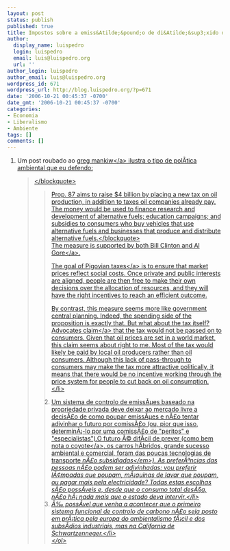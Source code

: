 ```yaml
---
layout: post
status: publish
published: true
title: Impostos sobre a emiss&Atilde;&pound;o de di&Atilde;&sup3;xido de carbono
author:
  display_name: luispedro
  login: luispedro
  email: luis@luispedro.org
  url: ''
author_login: luispedro
author_email: luis@luispedro.org
wordpress_id: 671
wordpress_url: http://blog.luispedro.org/?p=671
date: '2006-10-21 00:45:37 -0700'
date_gmt: '2006-10-21 00:45:37 -0700'
categories:
- Economia
- Liberalismo
- Ambiente
tags: []
comments: []
---
```

<ol>
<li>Um post roubado ao <a href="http:&#47;&#47;gregmankiw.blogspot.com&#47;2006&#47;10&#47;prop-87-is-not-pigovian.html">greg mankiw<&#47;a> ilustra o tipo de pol&Atilde;&shy;tica ambiental que eu defendo:<br />
<blockquote><p>
<&#47;blockquote><br />
<blockquote>Prop. 87 aims to raise $4 billion by placing a new tax on oil production, in addition to taxes oil companies already pay. The money would be used to finance research and development of alternative fuels; education campaigns; and subsidies to consumers who buy vehicles that use alternative fuels and businesses that produce and distribute alternative fuels.<&#47;blockquote><br />
The measure is supported by both <a href="http:&#47;&#47;thecaucus.blogs.nytimes.com&#47;?p=353">Bill Clinton and Al Gore<&#47;a>.</p>
<p>The goal of <a href="http:&#47;&#47;en.wikipedia.org&#47;wiki&#47;Pigovian_tax">Pigovian taxes<&#47;a> is to ensure that market prices reflect social costs. Once private and public interests are aligned, people are then free to make their own decisions over the allocation of resources, and they will have the right incentives to reach an efficient outcome.</p>
<p>By contrast, this measure seems more like government central planning. Indeed, the spending side of the proposition is exactly that. But what about the tax itself? <a href="http:&#47;&#47;yeson87.org&#47;index-tmp.php&#47;pages&#47;fact_no_costs_to_consumers">Advocates claim<&#47;a> that the tax would not be passed on to consumers. Given that oil prices are set in a world market, this claim seems about right to me. Most of the tax would likely be paid by local oil producers rather than oil consumers. Although this lack of pass-through to consumers may make the tax more attractive politically, it means that there would be no incentive working through the price system for people to cut back on oil consumption.<br />
<&#47;li></p>
<li>Um sistema de controlo de emiss&Atilde;&micro;es baseado na propriedade privada deve deixar ao mercado livre a decis&Atilde;&pound;o de como poupar emiss&Atilde;&micro;es e n&Atilde;&pound;o tentar adivinhar o futuro por comiss&Atilde;&pound;o (ou, pior que isso, determin&Atilde;&iexcl;-lo por uma comiss&Atilde;&pound;o de "peritos" e "especialistas").O futuro &Atilde;&copy; dif&Atilde;&shy;cil de prever (como bem nota o <a href="http:&#47;&#47;www.coyoteblog.com&#47;coyote_blog&#47;2006&#47;10&#47;new_new_deal_pr.html">coyote<&#47;a>, os carros h&Atilde;&shy;bridos, grande sucesso ambiental e comercial, foram das poucas tecnologias de transporte <em>n&Atilde;&pound;o subsidiadas<&#47;em>). As prefer&Atilde;&ordf;ncias das pessoas n&Atilde;&pound;o podem ser adivinhadas: vou preferir l&Atilde;&cent;mpadas que poupam, m&Atilde;&iexcl;quinas de lavar que poupam, ou pagar mais pela electricidade? Todas estas escolhas s&Atilde;&pound;o poss&Atilde;&shy;veis e, desde que o consumo total des&Atilde;&sect;a, n&Atilde;&pound;o h&Atilde;&iexcl; nada mais que o estado deva intervir.<&#47;li>
<li>&Atilde;&permil; poss&Atilde;&shy;vel que venha a acontecer que o primeiro sistema funcional de controlo de carbono n&Atilde;&pound;o seja posto em pr&Atilde;&iexcl;tica pela europa do ambientalismo f&Atilde;&iexcl;cil e dos subs&Atilde;&shy;dios industriais, mas na California de Schwartzenneger.<&#47;li><br />
<&#47;ol></p>
